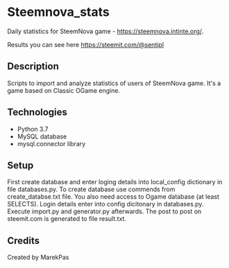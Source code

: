 # Steemnova_stats
Daily statistics for SteemNova game - https://steemnova.intinte.org/.

Results you can see here https://steemit.com/@sentipl

## Description
Scripts to import and analyze statistics of users of SteemNova game. It's a game based on Classic OGame engine.

## Technologies
* Python 3.7
* MySQL database
* mysql.connector library

## Setup
First create database and enter loging details into local_config dictionary in file databases.py. To create database use commends from create_databse.txt file.
You also need access to Ogame database (at least SELECTS). Login details enter into config dicitonary in databases.py.
Execute import.py and generator.py afterwards. The post to post on steemit.com is generated to file result.txt.

## Credits
Created by MarekPas
